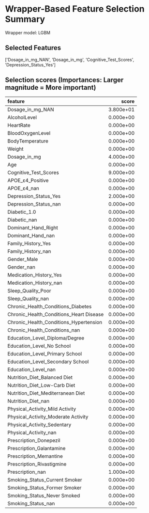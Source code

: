 # Wrapper-Based Feature Selection Summary

Wrapper model:  LGBM

## Selected Features

['Dosage_in_mg_NAN', 'Dosage_in_mg', 'Cognitive_Test_Scores', 'Depression_Status_Yes']

## Selection scores (Importances: Larger magnitude = More important)

| feature                                 |     score |
|:----------------------------------------|----------:|
| Dosage_in_mg_NAN                        | 3.800e+01 |
| AlcoholLevel                            | 0.000e+00 |
| HeartRate                               | 0.000e+00 |
| BloodOxygenLevel                        | 0.000e+00 |
| BodyTemperature                         | 0.000e+00 |
| Weight                                  | 0.000e+00 |
| Dosage_in_mg                            | 4.000e+00 |
| Age                                     | 0.000e+00 |
| Cognitive_Test_Scores                   | 9.000e+00 |
| APOE_ε4_Positive                        | 0.000e+00 |
| APOE_ε4_nan                             | 0.000e+00 |
| Depression_Status_Yes                   | 2.000e+00 |
| Depression_Status_nan                   | 0.000e+00 |
| Diabetic_1.0                            | 0.000e+00 |
| Diabetic_nan                            | 0.000e+00 |
| Dominant_Hand_Right                     | 0.000e+00 |
| Dominant_Hand_nan                       | 0.000e+00 |
| Family_History_Yes                      | 0.000e+00 |
| Family_History_nan                      | 0.000e+00 |
| Gender_Male                             | 0.000e+00 |
| Gender_nan                              | 0.000e+00 |
| Medication_History_Yes                  | 0.000e+00 |
| Medication_History_nan                  | 0.000e+00 |
| Sleep_Quality_Poor                      | 0.000e+00 |
| Sleep_Quality_nan                       | 0.000e+00 |
| Chronic_Health_Conditions_Diabetes      | 0.000e+00 |
| Chronic_Health_Conditions_Heart Disease | 0.000e+00 |
| Chronic_Health_Conditions_Hypertension  | 0.000e+00 |
| Chronic_Health_Conditions_nan           | 0.000e+00 |
| Education_Level_Diploma/Degree          | 0.000e+00 |
| Education_Level_No School               | 0.000e+00 |
| Education_Level_Primary School          | 0.000e+00 |
| Education_Level_Secondary School        | 0.000e+00 |
| Education_Level_nan                     | 0.000e+00 |
| Nutrition_Diet_Balanced Diet            | 0.000e+00 |
| Nutrition_Diet_Low-Carb Diet            | 0.000e+00 |
| Nutrition_Diet_Mediterranean Diet       | 0.000e+00 |
| Nutrition_Diet_nan                      | 0.000e+00 |
| Physical_Activity_Mild Activity         | 0.000e+00 |
| Physical_Activity_Moderate Activity     | 0.000e+00 |
| Physical_Activity_Sedentary             | 0.000e+00 |
| Physical_Activity_nan                   | 0.000e+00 |
| Prescription_Donepezil                  | 0.000e+00 |
| Prescription_Galantamine                | 0.000e+00 |
| Prescription_Memantine                  | 0.000e+00 |
| Prescription_Rivastigmine               | 0.000e+00 |
| Prescription_nan                        | 1.000e+00 |
| Smoking_Status_Current Smoker           | 0.000e+00 |
| Smoking_Status_Former Smoker            | 0.000e+00 |
| Smoking_Status_Never Smoked             | 0.000e+00 |
| Smoking_Status_nan                      | 0.000e+00 |
